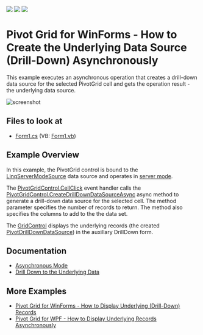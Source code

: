 <!-- default badges list -->
![](https://img.shields.io/endpoint?url=https://codecentral.devexpress.com/api/v1/VersionRange/128582675/21.1.1%2B)
[![](https://img.shields.io/badge/Open_in_DevExpress_Support_Center-FF7200?style=flat-square&logo=DevExpress&logoColor=white)](https://supportcenter.devexpress.com/ticket/details/E4567)
[![](https://img.shields.io/badge/📖_How_to_use_DevExpress_Examples-e9f6fc?style=flat-square)](https://docs.devexpress.com/GeneralInformation/403183)
<!-- default badges end -->
<!-- default file list -->

# Pivot Grid for WinForms - How to Create the Underlying Data Source (Drill-Down) Asynchronously

This example executes an asynchronous operation that creates a drill-down data source for the selected PivotGrid cell and gets the operation result - the underlying data source.

![screenshot](/images/screenshot.png)

## Files to look at

* [Form1.cs](./CS/XtraPivotGrid_CreateDrillDownDataSourceAsync/Form1.cs) (VB: [Form1.vb](./VB/XtraPivotGrid_CreateDrillDownDataSourceAsync/Form1.vb))
<!-- default file list end -->

## Example Overview

In this example, the PivotGrid control is bound to the [LinqServerModeSource](https://docs.devexpress.com/CoreLibraries/DevExpress.Data.Linq.LinqServerModeSource) data source and operates in [server mode](https://docs.devexpress.com/WindowsForms/17856).

The [PivotGridControl.CellClick](https://docs.devexpress.com/WindowsForms/DevExpress.XtraPivotGrid.PivotGridControl.CellClick) event handler calls the  [PivotGridControl.CreateDrillDownDataSourceAsync](https://docs.devexpress.com/WindowsForms/DevExpress.XtraPivotGrid.PivotGridControl.CreateDrillDownDataSourceAsync(System.Int32-System.Int32-System.Collections.Generic.List-System.String-)?v=21.1) async method to generate a drill-down data source for the selected cell. The method parameter specifies the number of records to return. The method also specifies the columns to add to the the data set.

The [GridControl](https://docs.devexpress.com/WindowsForms/DevExpress.XtraGrid.GridControl) displays the underlying records (the created [PivotDrillDownDataSource](https://docs.devexpress.com/CoreLibraries/DevExpress.XtraPivotGrid.PivotDrillDownDataSource)) in the auxillary DrillDown form.

## Documentation

- [Asynchronous Mode](https://docs.devexpress.com/WindowsForms/9578/controls-and-libraries/pivot-grid/binding-to-data/asynchronous-mode)
- [Drill Down to the Underlying Data](https://docs.devexpress.com/WindowsForms/1882/controls-and-libraries/pivot-grid/data-shaping/summarization/summaries/obtaining-underlying-data-drill-down)

## More Examples

- [Pivot Grid for WinForms - How to Display Underlying (Drill-Down) Records](https://github.com/DevExpress-Examples/winforms-pivotgrid-how-to-display-underlying-data)
- [Pivot Grid for WPF - How to Display Underlying Records Asynchronously](https://github.com/DevExpress-Examples/wpf-pivotgrid-how-to-display-underlying-data-asynchronously)


